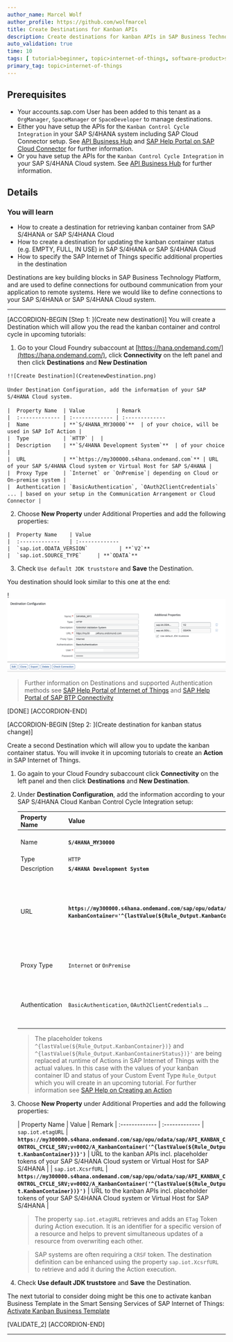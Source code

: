 ```yaml
---
author_name: Marcel Wolf
author_profile: https://github.com/wolfmarcel
title: Create Destinations for Kanban APIs
description: Create destinations for kanban APIs in SAP Business Technology Platform to enable fetching and updating kanban containers in SAP S/4HANA or SAP S/4HANA Cloud.
auto_validation: true
time: 10
tags: [ tutorial>beginner, topic>internet-of-things, software-product>sap-internet-of-things, software-product>sap-business-technology-platform, software-product>sap-s-4hana]
primary_tag: topic>internet-of-things
---
```


## Prerequisites
 - Your accounts.sap.com User has been added to this tenant as a `OrgManager`, `SpaceManager` or `SpaceDeveloper` to manage destinations.
 - Either you have setup the APIs for the `Kanban Control Cycle Integration` in your SAP S/4HANA system including SAP Cloud Connector setup. See [API Business Hub](https://api.sap.com/api/OP_API_KANBAN_CONTROL_CYCLE_SRV_0002/overview) and [SAP Help Portal on SAP Cloud Connector](https://help.sap.com/viewer/cca91383641e40ffbe03bdc78f00f681/Cloud/en-US/e6c7616abb5710148cfcf3e75d96d596.html) for further information.
 - Or you have setup the APIs for the `Kanban Control Cycle Integration` in your SAP S/4HANA Cloud system. See [API Business Hub](https://api.sap.com/api/API_KANBAN_CONTROL_CYCLE_SRV_0002/overview) for further information.

## Details
### You will learn
  - How to create a destination for retrieving kanban container from SAP S/4HANA or SAP S/4HANA Cloud
  - How to create a destination for updating the kanban container status (e.g. EMPTY, FULL, IN USE) in SAP S/4HANA or SAP S/4HANA Cloud
  - How to specify the SAP Internet of Things specific additional properties in the destination

Destinations are key building blocks in SAP Business Technology Platform, and are used to define connections for outbound communication from your application to remote systems. Here we would like to define connections to your SAP S/4HANA or SAP S/4HANA Cloud system.

---

[ACCORDION-BEGIN [Step 1: ](Create new destination)]
You will create a Destination which will allow you the read the kanban container and control cycle in upcoming tutorials:

1.    Go to your Cloud Foundry subaccount at [https://hana.ondemand.com/](https://hana.ondemand.com/), click **Connectivity** on the left panel and then click **Destinations** and **New Destination**

    !![Create Destination](CreatenewDestination.png)

    Under Destination Configuration, add the information of your SAP S/4HANA Cloud system.

    |  Property Name  | Value          | Remark
    |  :------------- | :------------- | :-------------
    |  Name           | **`S/4HANA_MY30000`**  | of your choice, will be used in SAP IoT Action |
    |  Type           | `HTTP` |  |
    |  Description    | **`S/4HANA Development System`**  | of your choice |
    |  URL            | **`https://my300000.s4hana.ondemand.com`** | URL of your SAP S/4HANA Cloud system or Virtual Host for SAP S/4HANA |
    |  Proxy Type     | `Internet` or `OnPremise`| depending on Cloud or On-premise system |
    |  Authentication | `BasicAuthentication`, `OAuth2ClientCredentials` ... | based on your setup in the Communication Arrangement or Cloud Connector |


2.    Choose **New Property** under Additional Properties and add the following properties:

    |  Property Name    | Value
    |  :-------------   | :-------------
    |  `sap.iot.ODATA_VERSION`          | **`V2`**
    |  `sap.iot.SOURCE_TYPE`     | **`ODATA`**

3.    Check `Use default JDK truststore` and **Save** the Destination.

You destination should look similar to this one at the end:

!![Destination](FinalDestination.png)

> Further information on Destinations and supported Authentication methods see [SAP Help Portal of Internet of Things](https://help.sap.com/viewer/fbf2583f7bcf47fcb5107bf4d358770e/latest/en-US/87ec372e20ea48ba9843fc60a4723895.html) and [SAP Help Portal of SAP BTP Connectivity](https://help.sap.com/viewer/cca91383641e40ffbe03bdc78f00f681/Cloud/en-US/42a0e6b966924f2e902090bdf435e1b2.html)

[DONE]
[ACCORDION-END]

[ACCORDION-BEGIN [Step 2: ](Create destination for kanban status change)]

 Create a second Destination which will allow you to update the kanban container status. You will invoke it in upcoming tutorials to create an **Action** in SAP Internet of Things.

1. Go again to your Cloud Foundry subaccount click **Connectivity** on the left panel and then click **Destinations** and **New Destination**.


2. Under **Destination Configuration**, add the information according to your SAP S/4HANA Cloud Kanban Control Cycle Integration setup:

    |  Property Name  | Value          | Remark
    |  :------------- | :------------- | :-------------
    |  Name           | **`S/4HANA_MY30000`**  | of your choice, will be used in SAP IoT Action |
    |  Type           | `HTTP` |  |
    |  Description    | **`S/4HANA Development System`**  | of your choice |
    |  URL            | **`https://my300000.s4hana.ondemand.com/sap/opu/odata/sap/API_KANBAN_CONTROL_CYCLE_SRV;v=0002/SetKanbanContainerStatus?KanbanContainer='^{lastValue(${Rule_Output.KanbanContainer})}'&KanbanContainerStatus='^{lastValue(${Rule_Output.KanbanContainerStatus})}'`** | URL to the kanban APIs incl. placeholder tokens of your SAP S/4HANA Cloud system or Virtual Host for SAP S/4HANA |
    |  Proxy Type     | `Internet` or `OnPremise`| depending on Cloud or On-premise system |
    |  Authentication | `BasicAuthentication`, `OAuth2ClientCredentials` ... | based on your setup in the Communication Arrangement or Cloud Connector |

    > The placeholder tokens `^{lastValue(${Rule_Output.KanbanContainer})}` and `^{lastValue(${Rule_Output.KanbanContainerStatus})}'` are being replaced at runtime of Actions in SAP Internet of Things with the actual values. In this case with the values of your kanban container ID and status of your Custom Event Type `Rule_Output` which you will create in an upcoming tutorial.
    For further information see [SAP Help on Creating an Action](https://help.sap.com/viewer/1ab61090ec4c4c779cd4360372ab95b5/latest/en-US/4f3f9a4388fa4df8b55260a8deca1c0d.html)

3. Choose **New Property** under Additional Properties and add the following properties:

    |  Property Name    | Value |     Remark
    |  :-------------   | :-------------
    |  `sap.iot.etagURL`          | **`https://my300000.s4hana.ondemand.com/sap/opu/odata/sap/API_KANBAN_CONTROL_CYCLE_SRV;v=0002/A_KanbanContainer('^{lastValue(${Rule_Output.KanbanContainer})}')`** | URL to the kanban APIs incl. placeholder tokens of your SAP S/4HANA Cloud system or Virtual Host for SAP S/4HANA |
    |  `sap.iot.XcsrfURL`     | **`https://my300000.s4hana.ondemand.com/sap/opu/odata/sap/API_KANBAN_CONTROL_CYCLE_SRV;v=0002/A_KanbanContainer('^{lastValue(${Rule_Output.KanbanContainer})}')`** | URL to the kanban APIs incl. placeholder tokens of your SAP S/4HANA Cloud system or Virtual Host for SAP S/4HANA |

    > The property `sap.iot.etagURL` retrieves and adds an `ETag` Token during Action execution. It is an identifier for a specific version of a resource and helps to prevent simultaneous updates of a resource from overwriting each other.

    > SAP systems are often requiring a `CRSF` token. The destination definition can be enhanced using the property `sap.iot.XcsrfURL` to retrieve and add it during the Action execution.


4. Check **Use default JDK truststore** and **Save** the Destination.


The next tutorial to consider doing might be this one to activate kanban Business Template in the Smart Sensing Services of SAP Internet of Things: [Activate Kanban Business Template](iot-autoid-kanban-bt)

[VALIDATE_2]
[ACCORDION-END]


---
